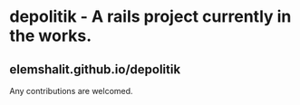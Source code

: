# depolitik - A rails project currently in the works. 
## elemshalit.github.io/depolitik


Any contributions are welcomed.
  
  
